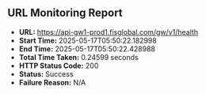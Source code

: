 ## URL Monitoring Report

- **URL:** https://api-gw1-prod1.fisglobal.com/gw/v1/health
- **Start Time:** 2025-05-17T05:50:22.182998
- **End Time:** 2025-05-17T05:50:22.428988
- **Total Time Taken:** 0.24599 seconds
- **HTTP Status Code:** 200
- **Status:** Success
- **Failure Reason:** N/A
